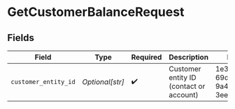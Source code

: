 # GetCustomerBalanceRequest


## Fields

| Field                                   | Type                                    | Required                                | Description                             | Example                                 |
| --------------------------------------- | --------------------------------------- | --------------------------------------- | --------------------------------------- | --------------------------------------- |
| `customer_entity_id`                    | *Optional[str]*                         | :heavy_check_mark:                      | Customer entity ID (contact or account) | 1e3f0d58-69d2-4dbb-9a43-3ee63d862e8e    |